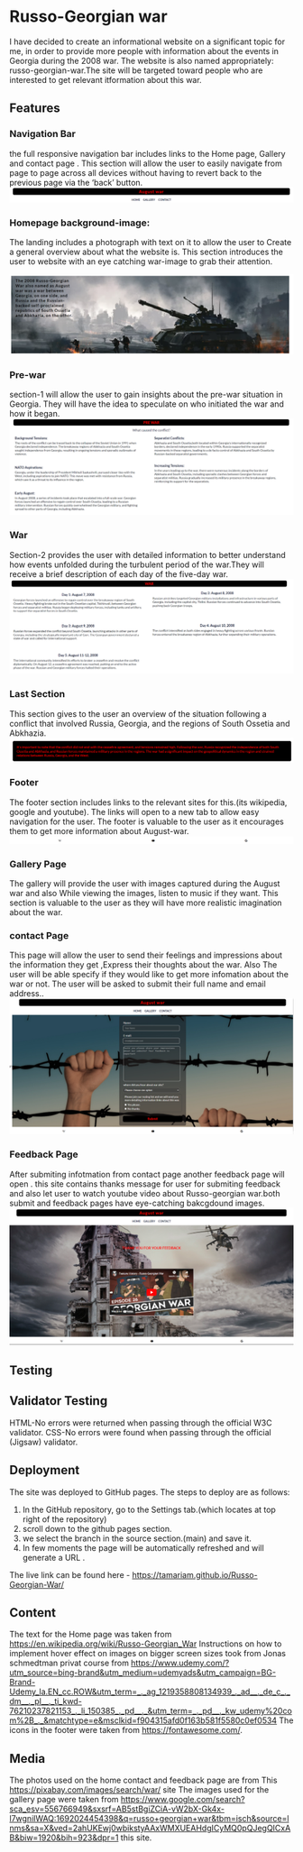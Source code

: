 # **Russo-Georgian war**

I have decided to create an informational website on a significant topic for me, in order to provide more people with information about the events in Georgia during the 2008 war. The website is also named appropriately: russo-georgian-war.The site will be targeted toward people who are interested to get relevant itformation about this war.

## **Features**

### **Navigation Bar**

the full responsive navigation bar includes links to the Home page, Gallery and contact page .
This section will allow the user to easily navigate from page to page across all devices without having to revert back to the previous page via the ‘back’ button.
![navigation-bar!](./docs/screenshots/navigation-bar.png)

### **Homepage background-image:**

The landing includes a photograph with text on it to allow the user to Create a general overview about what the website is.
This section introduces the user to website with an eye catching war-image to grab their attention.

![home-image!](./docs/screenshots/home-image.png)

### **Pre-war**

section-1 will allow the user to gain insights about the pre-war situation in Georgia.
They will have the idea to speculate on who initiated the war and how it began.
![pre-war !](docs/screenshots/prewar.png)

### **War**

Section-2 provides the user with detailed information to better understand how events unfolded during the turbulent period of the war.They will receive a brief description of each day of the five-day war.
![war!](docs/screenshots/war.png)

### **Last Section**

This section gives to the user an overview of the situation following a conflict that involved Russia, Georgia, and the regions of South Ossetia and Abkhazia.
![last-section!](docs/screenshots/last-section.png)

### **Footer**

The footer section includes links to the relevant sites for this.(its wikipedia, google and youtube). The links will open to a new tab to allow easy navigation for the user.
The footer is valuable to the user as it encourages them to get more information about August-war.
![footer!](docs/screenshots/footer.png)

### **Gallery Page**

The gallery will provide the user with images captured during the August war and also While viewing the images, listen to music if they want.
This section is valuable to the user as they will have more realistic imagination about the war.

### **contact Page**

This page will allow the user to send their feelings and impressions about the information they get ,Express their thoughts about the war. Also The user will be able specify if they would like to get more infomation about the war or not. The user will be asked to submit their full name and email address..
![contact-page!](docs/screenshots/contact.png)

### **Feedback Page**

After submiting infotmation from contact page another feedback page will open .
this site contains thanks message for user for submiting feedback and also let user to watch youtube video about Russo-georgian war.both submit and feedback pages have eye-catching bakcgdound images.
![feedback page !](docs/screenshots/feedback.png)

## **Testing**

## **Validator Testing**

HTML-No errors were returned when passing through the official W3C validator.
CSS-No errors were found when passing through the official (Jigsaw) validator.

## **Deployment**

The site was deployed to GitHub pages. The steps to deploy are as follows:

1. In the GitHub repository, go to the Settings tab.(which locates at top right of the repository)
2. scroll down to the github pages section.
3. we select the branch in the source section.(main) and save it.
4. In few moments the page will be automatically refreshed and will generate a URL .

The live link can be found here - https://tamariam.github.io/Russo-Georgian-War/

## **Content**

The text for the Home page was taken from https://en.wikipedia.org/wiki/Russo-Georgian_War
Instructions on how to implement hover effect on images on bigger screen sizes took from Jonas schmedtman privat course from https://www.udemy.com/?utm_source=bing-brand&utm_medium=udemyads&utm_campaign=BG-Brand-Udemy_la.EN_cc.ROW&utm_term=_._ag_1219358808134939_._ad__._de_c_._dm__._pl__._ti_kwd-76210237821153_._li_150385_._pd__._&utm_term=_._pd__._kw_udemy%20com%2B_._&matchtype=e&msclkid=f904315afd0f163b581f5580c0ef0534
The icons in the footer were taken from https://fontawesome.com/.

## **Media**

The photos used on the home contact and feedback page are from This https://pixabay.com/images/search/war/ site
The images used for the gallery page were taken from https://www.google.com/search?sca_esv=556766949&sxsrf=AB5stBgiZCiA-vW2bX-Gk4x-l7wgnilWAQ:1692024454398&q=russo+georgian+war&tbm=isch&source=lnms&sa=X&ved=2ahUKEwj0wbikstyAAxWMXUEAHdgICyMQ0pQJegQICxAB&biw=1920&bih=923&dpr=1 this site.
